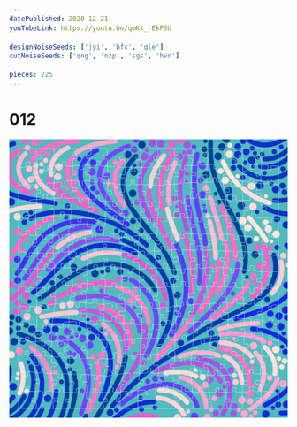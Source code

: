 ```yaml
---
datePublished: 2020-12-21
youTubeLink: https://youtu.be/qmKx_rEkF5U

designNoiseSeeds: ['jyi', 'bfc', 'qle']
cutNoiseSeeds: ['qng', 'nzp', 'sgs', 'hvn']

pieces: 225
---
```


# 012

![canvas](result/012_jyi-bfc-qle_qng-nzp-sgs-hvn.png?raw=true)
